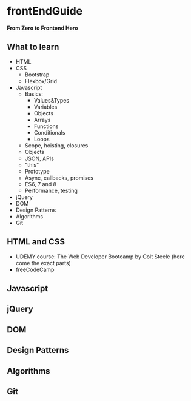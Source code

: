 # frontEndGuide
**From Zero to Frontend Hero**

## What to learn

* HTML
* CSS
  * Bootstrap
  * Flexbox/Grid
* Javascript
  * Basics:
    * Values&Types
    * Variables
    * Objects
    * Arrays
    * Functions
    * Conditionals
    * Loops
  * Scope, hoisting, closures
  * Objects
  * JSON, APIs
  * "this"
  * Prototype
  * Async, callbacks, promises
  * ES6, 7 and 8
  * Performance, testing
* jQuery
* DOM
* Design Patterns
* Algorithms
* Git


## HTML and CSS

- UDEMY course: The Web Developer Bootcamp by Colt Steele (here come the exact parts)
- freeCodeCamp 


## Javascript
## jQuery
## DOM
## Design Patterns
## Algorithms
## Git





